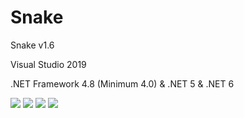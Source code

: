 # Snake
  <p>Snake v1.6</p>
  <p>Visual Studio 2019</p>
  <p>.NET Framework 4.8 (Minimum 4.0) & .NET 5 & .NET 6</p>
  <img src="https://raw.githubusercontent.com/Taiizor/Snake/master/.screenshots/UI_1.png" />
  <img src="https://raw.githubusercontent.com/Taiizor/Snake/master/.screenshots/UI_2.png" />
  <img src="https://raw.githubusercontent.com/Taiizor/Snake/master/.screenshots/UI_3.png" />
  <img src="https://raw.githubusercontent.com/Taiizor/Snake/master/.screenshots/UI_4.png" />